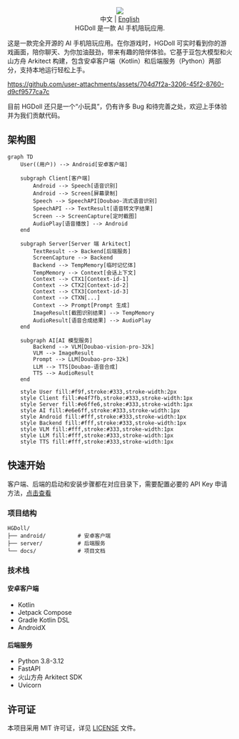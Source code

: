 <p align="center">
  <img src="https://raw.githubusercontent.com/521xueweihan/HGDoll/blob/main/docs/assets/icon.png"/>
  <br>中文 | <a href="docs/README_en.md">English</a>
  <br>HGDoll 是一款 AI 手机陪玩应用.
</p>

这是一款完全开源的 AI 手机陪玩应用。在你游戏时，HGDoll 可实时看到你的游戏画面，陪你聊天、为你加油鼓劲，带来有趣的陪伴体验。它基于豆包大模型和火山方舟 Arkitect 构建，包含安卓客户端（Kotlin）和后端服务（Python）两部分，支持本地运行轻松上手。

https://github.com/user-attachments/assets/704d7f2a-3206-45f2-8760-d9cf9577ca7c

目前 HGDoll 还只是一个“小玩具”，仍有许多 Bug 和待完善之处，欢迎上手体验并为我们贡献代码。

## 架构图

```mermaid
graph TD
    User((用户)) --> Android[安卓客户端]
    
    subgraph Client[客户端]
        Android --> Speech[语音识别]
        Android --> Screen[屏幕录制]
        Speech --> SpeechAPI[Doubao-流式语音识别]
        SpeechAPI --> TextResult[语音转文字结果]
        Screen --> ScreenCapture[定时截图]
        AudioPlay[语音播放] --> Android
    end
    
    subgraph Server[Server 端 Arkitect]
        TextResult --> Backend[后端服务]
        ScreenCapture --> Backend
        Backend --> TempMemory[临时记忆体]
        TempMemory --> Context[会话上下文]
        Context --> CTX1[Context-id-1]
        Context --> CTX2[Context-id-2]
        Context --> CTX3[Context-id-3]
        Context --> CTXN[...]
        Context --> Prompt[Prompt 生成]
        ImageResult[截图识别结果] --> TempMemory
        AudioResult[语音合成结果] --> AudioPlay
    end
    
    subgraph AI[AI 模型服务]
        Backend --> VLM[Doubao-vision-pro-32k]
        VLM --> ImageResult
        Prompt --> LLM[Doubao-pro-32k]
        LLM --> TTS[Doubao-语音合成]
        TTS --> AudioResult
    end

    style User fill:#f9f,stroke:#333,stroke-width:2px
    style Client fill:#e4f7fb,stroke:#333,stroke-width:1px
    style Server fill:#e6ffe6,stroke:#333,stroke-width:1px
    style AI fill:#e6e6ff,stroke:#333,stroke-width:1px
    style Android fill:#fff,stroke:#333,stroke-width:1px
    style Backend fill:#fff,stroke:#333,stroke-width:1px
    style VLM fill:#fff,stroke:#333,stroke-width:1px
    style LLM fill:#fff,stroke:#333,stroke-width:1px
    style TTS fill:#fff,stroke:#333,stroke-width:1px
```


## 快速开始

客户端、后端的启动和安装步骤都在对应目录下，需要配置必要的 API Key 申请方法，[点击查看](docs/key.md)

### 项目结构

```
HGDoll/
├── android/          # 安卓客户端
├── server/           # 后端服务
└── docs/             # 项目文档
```

### 技术栈

#### 安卓客户端
- Kotlin
- Jetpack Compose
- Gradle Kotlin DSL
- AndroidX

#### 后端服务
- Python 3.8-3.12
- FastAPI
- 火山方舟 Arkitect SDK
- Uvicorn


## 许可证

本项目采用 MIT 许可证，详见 [LICENSE](LICENSE) 文件。
